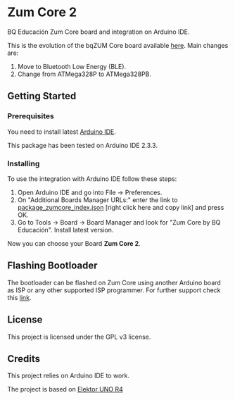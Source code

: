 # Zum Core 2
BQ Educación Zum Core board and integration on Arduino IDE.

This is the evolution of the bqZUM Core board available [here](https://github.com/bq/zum).
Main changes are:
1. Move to Bluetooth Low Energy (BLE).
1. Change from ATMega328P to ATMega328PB.

## Getting Started

### Prerequisites

You need to install latest [Arduino IDE](https://www.arduino.cc/en/Main/Software).

This package has been tested on Arduino IDE 2.3.3.

### Installing

To use the integration with Arduino IDE follow these steps:
1. Open Arduino IDE and go into File -> Preferences.
2. On "Additional Boards Manager URLs:" enter the link to [package_zumcore_index.json](https://raw.githubusercontent.com/Bitbloq/ZUMCore/master/package_zumcore_index.json) [right click here and copy link] and press OK.
3. Go to Tools -> Board -> Board Manager and look for "Zum Core by BQ Educación". Install latest version.

Now you can choose your Board **Zum Core 2**.

## Flashing Bootloader

The bootloader can be flashed on Zum Core using another Arduino board as ISP or any other supported ISP programmer.
For further support check this [link](https://www.arduino.cc/en/Tutorial/ArduinoISP).

## License

This project is licensed under the GPL v3 license.

## Credits

This project relies on Arduino IDE to work.

The project is based on [Elektor UNO R4](https://github.com/ElektorLabs/Arduino/) 
